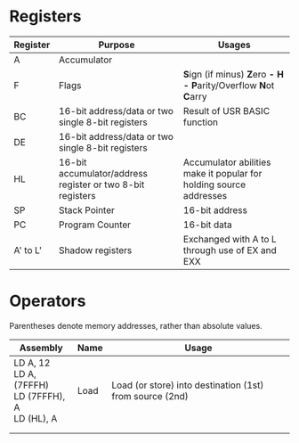 
# Registers

| Register | Purpose | Usages |
|----------|------|-------|
| A | Accumulator | |
| F | Flags | **S**ign (if minus)	**Z**ero **-** **H** **-**	**P**arity/Overflow	**N**ot	**C**arry	|
| BC | 16-bit address/data or two single 8-bit registers | Result of USR BASIC function |
| DE | 16-bit address/data or two single 8-bit registers | |
| HL | 16-bit accumulator/address register or two 8-bit registers | Accumulator abilities make it popular for holding source addresses |
| SP | Stack Pointer | 16-bit address |
| PC | Program Counter | 16-bit data |
| A' to L' | Shadow registers | Exchanged with A to L through use of EX and EXX |

# Operators

Parentheses denote memory addresses, rather than absolute values.

| Assembly                                        | Name | Usage                                                  |
|-------------------------------------------------|------|--------------------------------------------------------|
| LD A, 12<br>LD A, (7FFFH)<br>LD (7FFFH), A<br>LD (HL), A | Load | Load (or store) into destination (1st) from source (2nd) |
|                                                 |      |                                                        |
|                                                 |      |                                                        |
